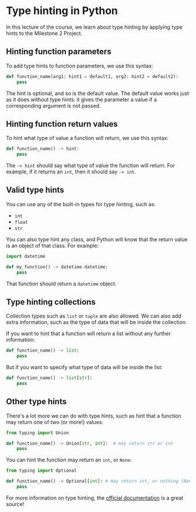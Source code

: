 # Type hinting in Python

In this lecture of the course, we learn about type hinting by applying type hints to the Milestone 2 Project.

## Hinting function parameters

To add type hints to function parameters, we use this syntax:

```py
def function_name(arg1: hint1 = default1, arg2: hint2 = default2):
    pass
```

The hint is optional, and so is the default value. The default value works just as it does without type hints: it gives the parameter a value if a corresponding argument is not passed.

## Hinting function return values

To hint what type of value a function will return, we use this syntax:

```py
def function_name() -> hint:
    pass
```

The `-> hint` should say what type of value the function will return. For example, if it returns an `int`, then it should say `-> int`.

## Valid type hints

You can use any of the built-in types for type hinting, such as:

- `int`
- `float`
- `str`

You can also type hint any class, and Python will know that the return value is an object of that class. For example:

```py
import datetime

def my_function() -> datetime.datetime:
    pass
```

That function should return a `datetime` object.

## Type hinting collections

Collection types such as `list` or `tuple` are also allowed. We can also add extra information, such as the type of data that will be inside the collection.

If you want to hint that a function will return a list without any further information:

```py
def function_name() -> list:
    pass
```

But if you want to specify what type of data will be inside the list:

```py
def function_name() -> list[str]:
    pass
```

## Other type hints

There's a lot more we can do with type hints, such as hint that a function may return one of two (or more!) values:

```py
from typing import Union

def function_name() -> Union[str, int]:  # may return str or int
    pass
```

You can hint the function may return an `int`, or `None`:

```py
from typing import Optional

def function_name() -> Optional[int]: # may return int, or nothing (None)
    pass
```

For more information on type hinting, the [official documentation](https://docs.python.org/3/library/typing.html#special-typing-primitives) is a great source!